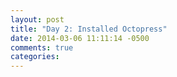 ```yaml
---
layout: post
title: "Day 2: Installed Octopress"
date: 2014-03-06 11:11:14 -0500
comments: true
categories: 
---
```

